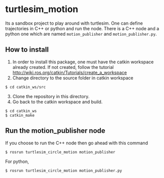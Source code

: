 # turtlesim_motion
Its a sandbox project to play around with turtlesim. One can define trajectories in C++ or python and run the node. There is a C++ node and a python one which are named `motion_publisher` and `motion_publisher.py`.

## How to install
1. In order to install this package, one must have the catkin workspace already created. If not created, follow the tutorial http://wiki.ros.org/catkin/Tutorials/create_a_workspace
2. Change directory to the source folder in catkin workspace 
```
$ cd catkin_ws/src
```
3. Clone the repository in this directory.
4. Go back to the catkin workspace and build.
```
$ cd catkin_ws
$ catkin_make
```
## Run the motion_publisher node
If you choose to run the C++ node then go ahead with this command
```
$ rosrun turtlesim_circle_motion motion_publisher
```
For python,
```
$ rosrun turtlesim_circle_motion motion_publisher.py
```
